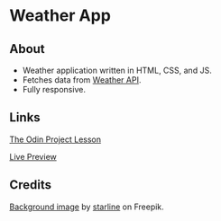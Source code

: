 # Weather App

## About

- Weather application written in HTML, CSS, and JS.
- Fetches data from [Weather API](https://www.weatherapi.com).
- Fully responsive.

## Links

[The Odin Project Lesson](https://www.theodinproject.com/lessons/node-path-javascript-weather-app)

[Live Preview](https://arronjohnson.github.io/weather-app/)

## Credits

[Background image](https://www.freepik.com/free-vector/gorgeous-clouds-background-with-blue-sky-design_8562848.htm) by [starline](https://www.freepik.com/author/starline) on Freepik.

